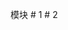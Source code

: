 模块                                                #  1
                                                   #  2
